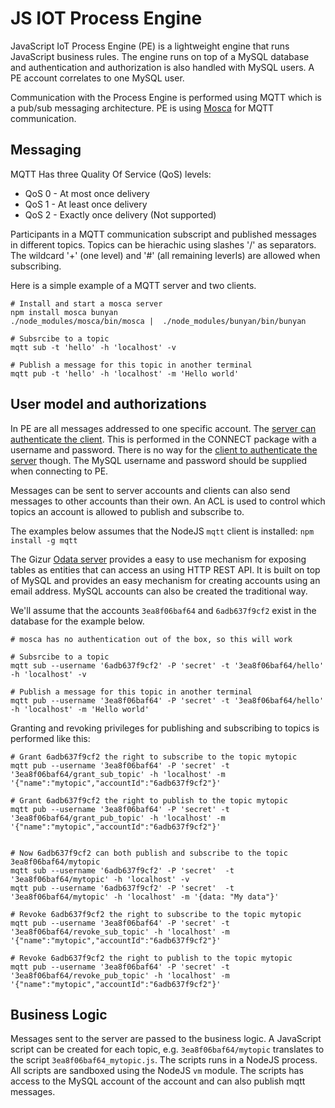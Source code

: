 JS IOT Process Engine
=====================

JavaScript IoT Process Engine (PE) is a lightweight engine that runs JavaScript
business rules. The engine runs on top of a MySQL database and authentication and
authorization is also handled with MySQL users. A PE account correlates to one
MySQL user.

Communication with the Process Engine is performed using MQTT which is a
pub/sub messaging architecture. PE is using [Mosca](http://www.mosca.io) for
MQTT communication.

Messaging
---------

MQTT Has three Quality Of Service (QoS) levels:

* QoS 0 - At most once delivery
* QoS 1 - At least once delivery
* QoS 2 - Exactly once delivery (Not supported)

Participants in a MQTT communication subscript and published messages in different topics.
Topics can be hierachic using slashes '/' as separators. The wildcard '+' (one level) and
'#' (all remaining leverls) are  allowed when subscribing.

Here is a simple example of a MQTT server and two clients.

```
# Install and start a mosca server
npm install mosca bunyan
./node_modules/mosca/bin/mosca |  ./node_modules/bunyan/bin/bunyan

# Subsrcibe to a topic
mqtt sub -t 'hello' -h 'localhost' -v

# Publish a message for this topic in another terminal
mqtt pub -t 'hello' -h 'localhost' -m 'Hello world'
```

User model and authorizations
-----------------------------

In PE are all messages addressed to one specific account.
The
[server can authenticate the client](http://docs.oasis-open.org/mqtt/mqtt/v3.1.1/os/mqtt-v3.1.1-os.html#_Toc398718116).
This is performed in the CONNECT package with a username and password. There is no way for the
[client to authenticate the server](http://docs.oasis-open.org/mqtt/mqtt/v3.1.1/os/mqtt-v3.1.1-os.html#_Toc398718118)
though. The MySQL username and password should be supplied when connecting to PE.

Messages can be sent to server accounts and clients can also send messages to other accounts
than their own. An ACL is used to control which topics an account is allowed to publish
and subscribe to.

The examples below assumes that the NodeJS `mqtt` client is installed: `npm install -g mqtt`

The Gizur [Odata server](https://github.com/gizur/odataserver2) provides a easy to use
mechanism for exposing tables as entities that can access an using HTTP REST API. It is
built on top of MySQL and provides an easy mechanism for creating accounts using an
email address. MySQL accounts can also be created the traditional way.

We'll assume that the accounts `3ea8f06baf64` and `6adb637f9cf2` exist in the database for
the example below.

```
# mosca has no authentication out of the box, so this will work

# Subsrcibe to a topic
mqtt sub --username '6adb637f9cf2' -P 'secret' -t '3ea8f06baf64/hello' -h 'localhost' -v

# Publish a message for this topic in another terminal
mqtt pub --username '3ea8f06baf64' -P 'secret' -t '3ea8f06baf64/hello' -h 'localhost' -m 'Hello world'
```

Granting and revoking privileges for publishing and subscribing to topics is performed like
this:

```
# Grant 6adb637f9cf2 the right to subscribe to the topic mytopic
mqtt pub --username '3ea8f06baf64' -P 'secret' -t '3ea8f06baf64/grant_sub_topic' -h 'localhost' -m '{"name":"mytopic","accountId":"6adb637f9cf2"}'

# Grant 6adb637f9cf2 the right to publish to the topic mytopic
mqtt pub --username '3ea8f06baf64' -P 'secret' -t '3ea8f06baf64/grant_pub_topic' -h 'localhost' -m '{"name":"mytopic","accountId":"6adb637f9cf2"}'


# Now 6adb637f9cf2 can both publish and subscribe to the topic 3ea8f06baf64/mytopic
mqtt sub --username '6adb637f9cf2' -P 'secret'  -t '3ea8f06baf64/mytopic' -h 'localhost' -v
mqtt pub --username '6adb637f9cf2' -P 'secret'  -t '3ea8f06baf64/mytopic' -h 'localhost' -m '{data: "My data"}'

# Revoke 6adb637f9cf2 the right to subscribe to the topic mytopic
mqtt pub --username '3ea8f06baf64' -P 'secret' -t '3ea8f06baf64/revoke_sub_topic' -h 'localhost' -m '{"name":"mytopic","accountId":"6adb637f9cf2"}'

# Revoke 6adb637f9cf2 the right to publish to the topic mytopic
mqtt pub --username '3ea8f06baf64' -P 'secret' -t '3ea8f06baf64/revoke_pub_topic' -h 'localhost' -m '{"name":"mytopic","accountId":"6adb637f9cf2"}'
```


Business Logic
--------------

Messages sent to the server are passed to the business logic. A JavaScript
script can be created for each topic, e.g. `3ea8f06baf64/mytopic` translates
to the script `3ea8f06baf64_mytopic.js`. The scripts runs in a NodeJS process.
All scripts are sandboxed using the NodeJS `vm` module. The scripts has access
to the MySQL account of the account and can also publish mqtt messages.
